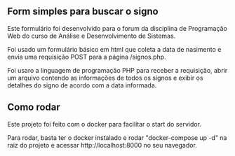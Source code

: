 ## Form simples para buscar o signo

Este formulário foi desenvolvido para o forum da disciplina de Programação Web do curso de Análise e Desenvolvimento de Sistemas.

Foi usado um formulário básico em html que coleta a data de nasimento e envia uma requisição POST para a página /signos.php.

Foi usaro a linguagem de programação PHP para receber a requisição, abrir um arquivo contendo as informações de todos os signos e exibir os detalhes do signo de acordo com a data informada.


## Como rodar

Este projeto foi feito com o docker para facilitar o start do servidor.

Para rodar, basta ter o docker instalado e rodar "docker-compose up -d" na raiz do projeto e acessar http://localhost:8000 no seu navegador.
